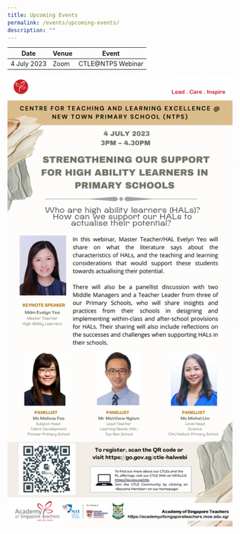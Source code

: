 ```yaml
---
title: Upcoming Events
permalink: /events/upcoming-events/
description: ""
---
```

<p id="tcef23"></p>

| Date | Venue | Event|
| -------- | -------- | -------- |
| 4 July 2023     | Zoom  | CTLE@NTPS Webinar|

<a href="https://go.gov.sg/ctle-halwebi"><img src="/images/Events/ctle-hal-jul23.png" style="width:1000px"></a>